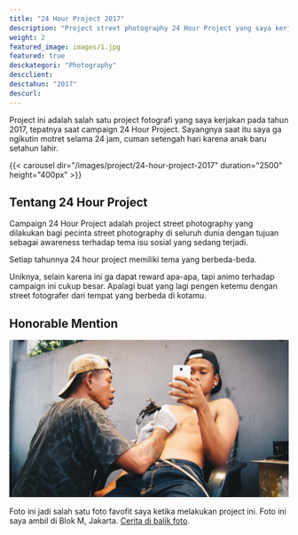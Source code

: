 ```yaml
---
title: "24 Hour Project 2017"
description: "Project street photography 24 Hour Project yang saya kerjakan di tahun 2017."
weight: 2
featured_image: images/1.jpg
featured: true
desckategori: "Photography"
descclient: 
desctahun: "2017"
descurl: 
---
```


Project ini adalah salah satu project fotografi yang saya kerjakan pada tahun 2017, tepatnya saat campaign 24 Hour Project. Sayangnya saat itu saya ga ngikutin motret selama 24 jam, cuman setengah hari karena anak baru setahun lahir.

{{< carousel dir="/images/project/24-hour-project-2017" duration="2500" height="400px" >}}

## Tentang 24 Hour Project

Campaign 24 Hour Project adalah project street photography yang dilakukan bagi pecinta street photography di seluruh dunia dengan tujuan sebagai awareness terhadap tema isu sosial yang sedang terjadi.

Setiap tahunnya 24 hour project memiliki tema yang berbeda-beda.

Uniknya, selain karena ini ga dapat reward apa-apa, tapi animo terhadap campaign ini cukup besar. Apalagi buat yang lagi pengen ketemu dengan street fotografer dari tempat yang berbeda di kotamu.

## Honorable Mention

![Street Tattoo](images/2.jpg)

Foto ini jadi salah satu foto favofit saya ketika melakukan project ini. Foto ini saya ambil di Blok M, Jakarta. [Cerita di balik foto](/blog/24-hour-project-street-tattoo/).
